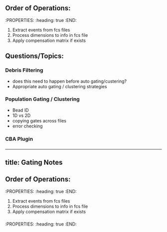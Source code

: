 ## Order of Operations:
:PROPERTIES:
:heading: true
:END:
1. Extract events from fcs files
2. Process dimensions to info in fcs file
3. Apply compensation matrix if exists
## Questions/Topics:
### Debris Filtering
- does this need to happen before auto gating/custering?
- Appropriate auto gating / clustering strategies
### Population Gating / Clustering
- Bead ID
- 1D vs 2D
- copying gates across files
- error checking
### CBA Plugin
###
---
title: Gating Notes
---

## Order of Operations:
:PROPERTIES:
:heading: true
:END:
1. Extract events from fcs files
2. Process dimensions to info in fcs file
3. Apply compensation matrix if exists
###
:PROPERTIES:
:heading: true
:END:
